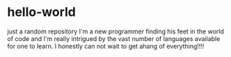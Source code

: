 # hello-world
just a random repository 
I'm a new programmer finding his feet in the world of code and I'm really intrigued by the vast number of languages available for one to learn. I honestly can not wait to get ahang of everything!!!!
